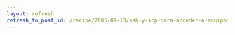 ```yaml
---
layout: refresh
refresh_to_post_id: /recipe/2005-09-13/ssh-y-scp-para-acceder-a-equipos-remotos-sin-escribir-la-clave-public-key-authentication
---
```

